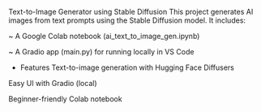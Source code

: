 
 Text-to-Image Generator using Stable Diffusion
This project generates AI images from text prompts using the Stable Diffusion model. It includes:

~ A Google Colab notebook (ai_text_to_image_gen.ipynb)

~ A Gradio app (main.py) for running locally in VS Code

* Features
Text-to-image generation with Hugging Face Diffusers

Easy UI with Gradio (local)

Beginner-friendly Colab notebook
